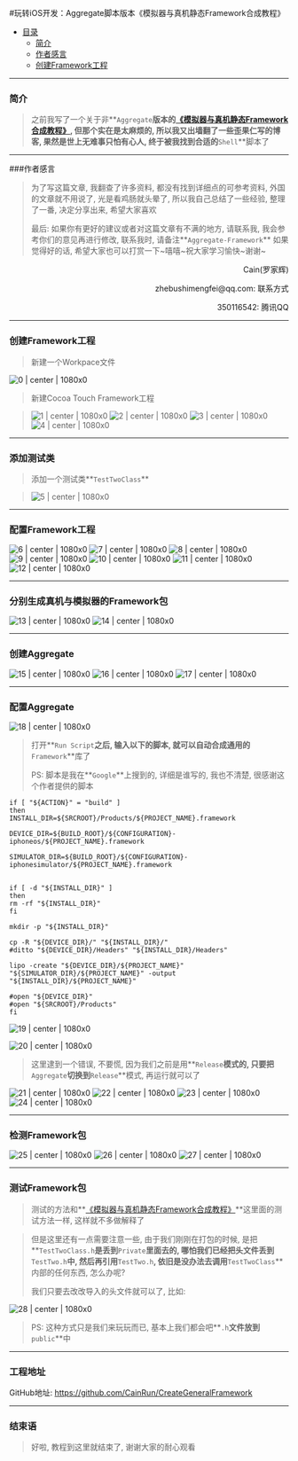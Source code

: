 #玩转iOS开发：Aggregate脚本版本《模拟器与真机静态Framework合成教程》

- [目录](#目录)
    - [简介](###简介)
    - [作者感言](###作者感言)
    - [创建Framework工程](###创建Framework工程)

---
### 简介

> 之前我写了一个关于非**`Aggregate`**版本的[《模拟器与真机静态Framework合成教程》](http://www.jianshu.com/p/305c62fa9e2b), 但那个实在是太麻烦的, 所以我又出墙翻了一些歪果仁写的博客, 果然是世上无难事只怕有心人, 终于被我找到合适的**`Shell`**脚本了

---

###作者感言
> 为了写这篇文章, 我翻查了许多资料, 都没有找到详细点的可参考资料, 外国的文章就不用说了, 光是看鸡肠就头晕了, 所以我自己总结了一些经验, 整理了一番, 决定分享出来, 希望大家喜欢
>
> 最后:
> 如果你有更好的建议或者对这篇文章有不满的地方, 请联系我, 我会参考你们的意见再进行修改, 联系我时, 请备注**`Aggregate-Framework`** 如果觉得好的话, 希望大家也可以打赏一下~嘻嘻~祝大家学习愉快~谢谢~
>

<p align="right">Cain(罗家辉)</p>
<p align="right">zhebushimengfei@qq.com: 联系方式</p>
<p align="right">350116542: 腾讯QQ</p>

---
### 创建Framework工程

> 新建一个Workpace文件

![0 | center | 1080x0](https://github.com/CainRun/CreateGeneralFramework/blob/master/AggregateFramework/images/0.png)

> 新建Cocoa Touch Framework工程

> ![1 | center | 1080x0](https://github.com/CainRun/CreateGeneralFramework/blob/master/AggregateFramework/images/1.png)
> ![2 | center | 1080x0](https://github.com/CainRun/CreateGeneralFramework/blob/master/AggregateFramework/images/2.png)
> ![3 | center | 1080x0](https://github.com/CainRun/CreateGeneralFramework/blob/master/AggregateFramework/images/3.png)
> ![4 | center | 1080x0](https://github.com/CainRun/CreateGeneralFramework/blob/master/AggregateFramework/images/4.png)

---
### 添加测试类

> 添加一个测试类**`TestTwoClass`**

> ![5 | center | 1080x0](https://github.com/CainRun/CreateGeneralFramework/blob/master/AggregateFramework/images/5.png)

---
### 配置Framework工程

![6 | center | 1080x0](https://github.com/CainRun/CreateGeneralFramework/blob/master/AggregateFramework/images/6.png)
![7 | center | 1080x0](https://github.com/CainRun/CreateGeneralFramework/blob/master/AggregateFramework/images/7.png)
![8 | center | 1080x0](https://github.com/CainRun/CreateGeneralFramework/blob/master/AggregateFramework/images/8.png)
![9 | center | 1080x0](https://github.com/CainRun/CreateGeneralFramework/blob/master/AggregateFramework/images/9.png)
![10 | center | 1080x0](https://github.com/CainRun/CreateGeneralFramework/blob/master/AggregateFramework/images/10.png)
![11 | center | 1080x0](https://github.com/CainRun/CreateGeneralFramework/blob/master/AggregateFramework/images/11.png)
![12 | center | 1080x0](https://github.com/CainRun/CreateGeneralFramework/blob/master/AggregateFramework/images/12.png)

---
### 分别生成真机与模拟器的Framework包

![13 | center | 1080x0](https://github.com/CainRun/CreateGeneralFramework/blob/master/AggregateFramework/images/13.png)
![14 | center | 1080x0](https://github.com/CainRun/CreateGeneralFramework/blob/master/AggregateFramework/images/14.png)

---
### 创建Aggregate

![15 | center | 1080x0](https://github.com/CainRun/CreateGeneralFramework/blob/master/AggregateFramework/images/15.png)
![16 | center | 1080x0](https://github.com/CainRun/CreateGeneralFramework/blob/master/AggregateFramework/images/16.png)
![17 | center | 1080x0](https://github.com/CainRun/CreateGeneralFramework/blob/master/AggregateFramework/images/17.png)

---
### 配置Aggregate

![18 | center | 1080x0](https://github.com/CainRun/CreateGeneralFramework/blob/master/AggregateFramework/images/18.png)

> 打开**`Run Script`**之后, 输入以下的脚本, 就可以自动合成通用的**`Framework`**库了
>
> PS: 脚本是我在**`Google`**上搜到的, 详细是谁写的, 我也不清楚, 很感谢这个作者提供的脚本

```shell
if [ "${ACTION}" = "build" ]
then
INSTALL_DIR=${SRCROOT}/Products/${PROJECT_NAME}.framework

DEVICE_DIR=${BUILD_ROOT}/${CONFIGURATION}-iphoneos/${PROJECT_NAME}.framework

SIMULATOR_DIR=${BUILD_ROOT}/${CONFIGURATION}-iphonesimulator/${PROJECT_NAME}.framework


if [ -d "${INSTALL_DIR}" ]
then
rm -rf "${INSTALL_DIR}"
fi

mkdir -p "${INSTALL_DIR}"

cp -R "${DEVICE_DIR}/" "${INSTALL_DIR}/"
#ditto "${DEVICE_DIR}/Headers" "${INSTALL_DIR}/Headers"

lipo -create "${DEVICE_DIR}/${PROJECT_NAME}" "${SIMULATOR_DIR}/${PROJECT_NAME}" -output "${INSTALL_DIR}/${PROJECT_NAME}"

#open "${DEVICE_DIR}"
#open "${SRCROOT}/Products"
fi
```

![19 | center | 1080x0](https://github.com/CainRun/CreateGeneralFramework/blob/master/AggregateFramework/images/19.png)

![20 | center | 1080x0](https://github.com/CainRun/CreateGeneralFramework/blob/master/AggregateFramework/images/20.png)

> 这里逮到一个错误, 不要慌, 因为我们之前是用**`Release`**模式的, 只要把**`Aggregate`**切换到**`Release`**模式, 再运行就可以了

![21 | center | 1080x0](https://github.com/CainRun/CreateGeneralFramework/blob/master/AggregateFramework/images/21.png)
![22 | center | 1080x0](https://github.com/CainRun/CreateGeneralFramework/blob/master/AggregateFramework/images/22.png)
![23 | center | 1080x0](https://github.com/CainRun/CreateGeneralFramework/blob/master/AggregateFramework/images/23.png)
![24 | center | 1080x0](https://github.com/CainRun/CreateGeneralFramework/blob/master/AggregateFramework/images/24.png)

---
### 检测Framework包

![25 | center | 1080x0](https://github.com/CainRun/CreateGeneralFramework/blob/master/AggregateFramework/images/25.png)
![26 | center | 1080x0](https://github.com/CainRun/CreateGeneralFramework/blob/master/AggregateFramework/images/26.png)
![27 | center | 1080x0](https://github.com/CainRun/CreateGeneralFramework/blob/master/AggregateFramework/images/27.png)

---
### 测试Framework包

> 测试的方法和**[《模拟器与真机静态Framework合成教程》](http://www.jianshu.com/p/305c62fa9e2b)**这里面的测试方法一样, 这样就不多做解释了



> 但是这里还有一点需要注意一些, 由于我们刚刚在打包的时候, 是把**`TestTwoClass.h`**是丢到**`Private`**里面去的, 哪怕我们已经把头文件丢到**`TestTwo.h`**中, 然后再引用**`TestTwo.h`**, 依旧是没办法去调用**`TestTwoClass`**内部的任何东西, 怎么办呢?
>
> 我们只要去改改导入的头文件就可以了, 比如:

![28 | center | 1080x0](https://github.com/CainRun/CreateGeneralFramework/blob/master/AggregateFramework/images/28.png)

> PS: 这种方式只是我们来玩玩而已, 基本上我们都会吧**`.h`**文件放到**`public`**中

---
### 工程地址

GitHub地址: https://github.com/CainRun/CreateGeneralFramework

---
### 结束语

> 好啦, 教程到这里就结束了, 谢谢大家的耐心观看
